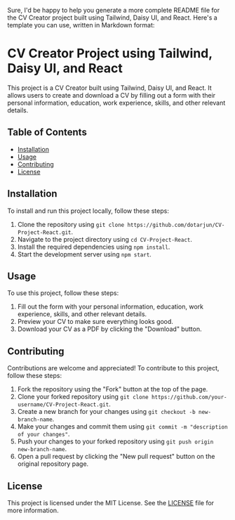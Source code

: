 Sure, I'd be happy to help you generate a more complete README file for the CV Creator project built using Tailwind, Daisy UI, and React. Here's a template you can use, written in Markdown format:

# CV Creator Project using Tailwind, Daisy UI, and React

This project is a CV Creator built using Tailwind, Daisy UI, and React. It allows users to create and download a CV by filling out a form with their personal information, education, work experience, skills, and other relevant details.

## Table of Contents

- [Installation](#installation)
- [Usage](#usage)
- [Contributing](#contributing)
- [License](#license)

## Installation

To install and run this project locally, follow these steps:

1. Clone the repository using `git clone https://github.com/dotarjun/CV-Project-React.git`.
2. Navigate to the project directory using `cd CV-Project-React`.
3. Install the required dependencies using `npm install`.
4. Start the development server using `npm start`.

## Usage

To use this project, follow these steps:

1. Fill out the form with your personal information, education, work experience, skills, and other relevant details.
2. Preview your CV to make sure everything looks good.
3. Download your CV as a PDF by clicking the "Download" button.

## Contributing

Contributions are welcome and appreciated! To contribute to this project, follow these steps:

1. Fork the repository using the "Fork" button at the top of the page.
2. Clone your forked repository using `git clone https://github.com/your-username/CV-Project-React.git`.
3. Create a new branch for your changes using `git checkout -b new-branch-name`.
4. Make your changes and commit them using `git commit -m "description of your changes"`.
5. Push your changes to your forked repository using `git push origin new-branch-name`.
6. Open a pull request by clicking the "New pull request" button on the original repository page.

## License

This project is licensed under the MIT License. See the [LICENSE](LICENSE) file for more information.
